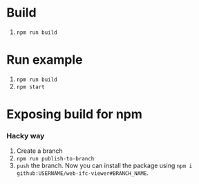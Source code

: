 # Build
1. `npm run build`

# Run example
1. `npm run build`
2. `npm start`

# Exposing build for npm
### Hacky way
1. Create a branch
2. `npm run publish-to-branch`
3. `push` the branch.
Now you can install the package using `npm i github:USERNAME/web-ifc-viewer#BRANCH_NAME`.
